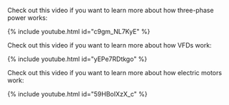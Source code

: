 Check out this video if you want to learn more about how three-phase power works:

{% include youtube.html id="c9gm_NL7KyE" %}

Check out this video if you want to learn more about how VFDs work:

{% include youtube.html id="yEPe7RDtkgo" %}

Check out this video if you want to learn more about how electric motors work: 

{% include youtube.html id="59HBoIXzX_c" %}
